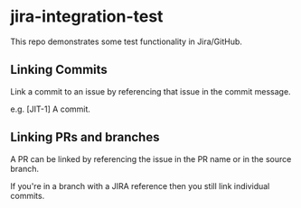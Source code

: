 # jira-integration-test

This repo demonstrates some test functionality in Jira/GitHub.

## Linking Commits

Link a commit to an issue by referencing that issue in the commit message.

e.g. [JIT-1] A commit.

## Linking PRs and branches

A PR can be linked by referencing the issue in the PR name or in the source branch.

If you're in a branch with a JIRA reference then you still link individual commits.
